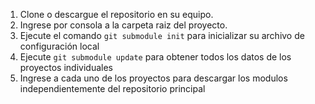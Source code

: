 1. Clone o descargue el repositorio en su equipo.
2. Ingrese por consola a la carpeta raiz del proyecto.
3. Ejecute el comando `git submodule init` para inicializar su archivo de configuración local
4. Ejecute `git submodule update` para obtener todos los datos de los proyectos individuales
5. Ingrese a cada uno de los proyectos para descargar los modulos independientemente del repositorio principal
